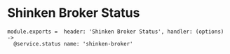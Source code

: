 
# Shinken Broker Status

    module.exports =  header: 'Shinken Broker Status', handler: (options) ->
      @service.status name: 'shinken-broker'
